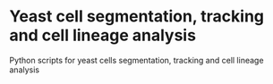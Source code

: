 # Yeast cell segmentation, tracking and cell lineage analysis
Python scripts for yeast cells segmentation, tracking and cell lineage analysis
